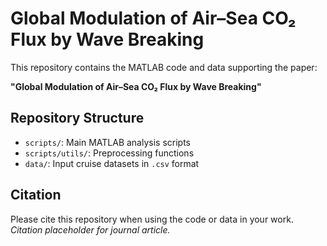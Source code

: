 # Global Modulation of Air–Sea CO₂ Flux by Wave Breaking

This repository contains the MATLAB code and data supporting the paper:

**"Global Modulation of Air–Sea CO₂ Flux by Wave Breaking"**

## Repository Structure

- `scripts/`: Main MATLAB analysis scripts
- `scripts/utils/`: Preprocessing functions
- `data/`: Input cruise datasets in `.csv` format

## Citation

Please cite this repository when using the code or data in your work.  
*Citation placeholder for journal article.*

